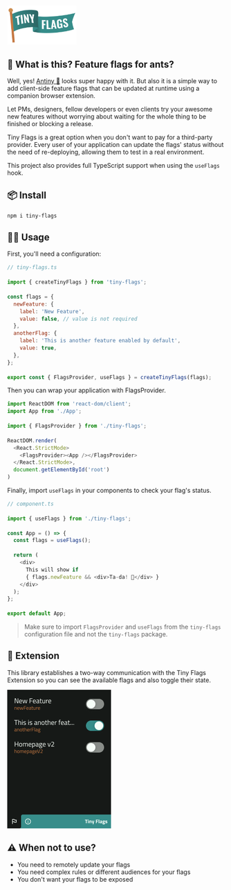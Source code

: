 <img src="./assets/tiny-flags.png" alt="Tiny Flags" width="160"/>

## 🚩 What is this? Feature flags for ants?

Well, yes! [Antiny 🐜](./assets/antiny.png) looks super happy with it. But also it is a simple way to add client-side feature flags that can be updated at runtime using a companion browser extension.

Let PMs, designers, fellow developers or even clients try your awesome new features without worrying about waiting for the whole thing to be finished or blocking a release.

Tiny Flags is a great option when you don't want to pay for a third-party provider. Every user of your application can update the flags' status without the need of re-deploying, allowing them to test in a real environment.

This project also provides full TypeScript support when using the `useFlags` hook.

## 📦 Install

```sh
npm i tiny-flags
```

## 🧑‍💻 Usage

First, you'll need a configuration:

```js
// tiny-flags.ts

import { createTinyFlags } from 'tiny-flags';

const flags = {
  newFeature: {
    label: 'New Feature',
    value: false, // value is not required
  },
  anotherFlag: {
    label: 'This is another feature enabled by default',
    value: true,
  },
};

export const { FlagsProvider, useFlags } = createTinyFlags(flags);
```

Then you can wrap your application with FlagsProvider.

```js
import ReactDOM from 'react-dom/client';
import App from './App';

import { FlagsProvider } from './tiny-flags';

ReactDOM.render(
  <React.StrictMode>
    <FlagsProvider><App /></FlagsProvider>
  </React.StrictMode>,
  document.getElementById('root')
)
```

Finally, import `useFlags` in your components to check your flag's status.

```js
// component.ts

import { useFlags } from './tiny-flags';

const App = () => {
  const flags = useFlags();

  return (
    <div>
      This will show if
      { flags.newFeature && <div>Ta-da! 🎉</div> }
    </div>
  );
};

export default App;
```

> Make sure to import `FlagsProvider` and `useFlags` from the `tiny-flags` configuration file and not the `tiny-flags` package. 

## 🧩 Extension

This library establishes a two-way communication with the Tiny Flags Extension so you can see the available flags and also toggle their state.

![Extension](/assets/extension-example.png)

## ⚠️ When not to use?
- You need to remotely update your flags
- You need complex rules or different audiences for your flags
- You don't want your flags to be exposed
